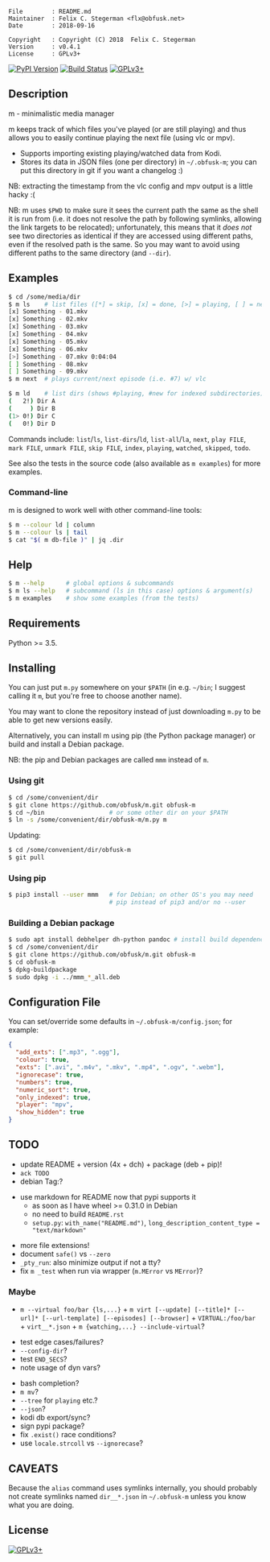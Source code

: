 <!-- {{{1 -->

    File        : README.md
    Maintainer  : Felix C. Stegerman <flx@obfusk.net>
    Date        : 2018-09-16

    Copyright   : Copyright (C) 2018  Felix C. Stegerman
    Version     : v0.4.1
    License     : GPLv3+

<!-- }}}1 -->

[![PyPI Version](https://img.shields.io/pypi/v/mmm.svg)](https://pypi.python.org/pypi/mmm)
[![Build Status](https://travis-ci.org/obfusk/m.svg?branch=master)](https://travis-ci.org/obfusk/m)
[![GPLv3+](https://img.shields.io/badge/license-GPLv3+-blue.svg)](https://www.gnu.org/licenses/gpl-3.0.html)

## Description

m - minimalistic media manager

m keeps track of which files you've played (or are still playing) and
thus allows you to easily continue playing the next file (using vlc or
mpv).

* Supports importing existing playing/watched data from Kodi.
* Stores its data in JSON files (one per directory) in `~/.obfusk-m`;
  you can put this directory in git if you want a changelog :)

NB: extracting the timestamp from the vlc config and mpv output is a
little hacky :(

NB: m uses `$PWD` to make sure it sees the current path the same as
the shell it is run from (i.e. it does not resolve the path by
following symlinks, allowing the link targets to be relocated);
unfortunately, this means that it *does not* see two directories as
identical if they are accessed using different paths, even if the
resolved path is the same.  So you may want to avoid using different
paths to the same directory (and `--dir`).

## Examples

```bash
$ cd /some/media/dir
$ m ls    # list files ([*] = skip, [x] = done, [>] = playing, [ ] = new)
[x] Something - 01.mkv
[x] Something - 02.mkv
[x] Something - 03.mkv
[x] Something - 04.mkv
[x] Something - 05.mkv
[x] Something - 06.mkv
[>] Something - 07.mkv 0:04:04
[ ] Something - 08.mkv
[ ] Something - 09.mkv
$ m next  # plays current/next episode (i.e. #7) w/ vlc
```

```bash
$ m ld    # list dirs (shows #playing, #new for indexed subdirectories)
(   2!) Dir A
(     ) Dir B
(1> 0!) Dir C
(   0!) Dir D
```

Commands include: `list`/`ls`, `list-dirs`/`ld`, `list-all`/`la`,
`next`, `play FILE`, `mark FILE`, `unmark FILE`, `skip FILE`, `index`,
`playing`, `watched`, `skipped`, `todo`.

See also the tests in the source code (also available as `m examples`)
for more examples.

### Command-line

m is designed to work well with other command-line tools:

```bash
$ m --colour ld | column
$ m --colour ls | tail
$ cat "$( m db-file )" | jq .dir
```

## Help

```bash
$ m --help      # global options & subcommands
$ m ls --help   # subcommand (ls in this case) options & argument(s)
$ m examples    # show some examples (from the tests)
```

## Requirements

Python >= 3.5.

## Installing

You can just put `m.py` somewhere on your `$PATH` (in e.g. `~/bin`; I
suggest calling it `m`, but you're free to choose another name).

You may want to clone the repository instead of just downloading
`m.py` to be able to get new versions easily.

Alternatively, you can install m using pip (the Python package
manager) or build and install a Debian package.

NB: the pip and Debian packages are called `mmm` instead of `m`.

### Using git

```bash
$ cd /some/convenient/dir
$ git clone https://github.com/obfusk/m.git obfusk-m
$ cd ~/bin                  # or some other dir on your $PATH
$ ln -s /some/convenient/dir/obfusk-m/m.py m
```

Updating:

```bash
$ cd /some/convenient/dir/obfusk-m
$ git pull
```

### Using pip

```bash
$ pip3 install --user mmm   # for Debian; on other OS's you may need
                            # pip instead of pip3 and/or no --user
```

### Building a Debian package

```bash
$ sudo apt install debhelper dh-python pandoc # install build dependencies
$ cd /some/convenient/dir
$ git clone https://github.com/obfusk/m.git obfusk-m
$ cd obfusk-m
$ dpkg-buildpackage
$ sudo dpkg -i ../mmm_*_all.deb
```

## Configuration File

You can set/override some defaults in `~/.obfusk-m/config.json`; for
example:

```json
{
  "add_exts": [".mp3", ".ogg"],
  "colour": true,
  "exts": [".avi", ".m4v", ".mkv", ".mp4", ".ogv", ".webm"],
  "ignorecase": true,
  "numbers": true,
  "numeric_sort": true,
  "only_indexed": true,
  "player": "mpv",
  "show_hidden": true
}
```

## TODO

* update README + version (4x + dch) + package (deb + pip)!
* `ack TODO`
* debian Tag:?

<!-- -->

* use markdown for README now that pypi supports it
  - as soon as I have wheel >= 0.31.0 in Debian
  - no need to build `README.rst`
  - `setup.py`: `with_name("README.md")`,
    `long_description_content_type = "text/markdown"`

<!-- -->

* more file extensions!
* document `safe()` vs `--zero`
* `_pty_run`: also minimize output if not a tty?
* fix `m _test` when run via wrapper (`m.MError` vs `MError`)?

### Maybe

* `m --virtual foo/bar {ls,...}` + `m virt [--update] [--title]*
  [--url]* [--url-template] [--episodes] [--browser]` +
  `VIRTUAL:/foo/bar` + `virt__*.json` + `m {watching,...}
  --include-virtual`?

<!-- -->

* test edge cases/failures?
* `--config-dir`?
* test `END_SECS`?
* note usage of dyn vars?

<!-- -->

* bash completion?
* `m mv`?
* `--tree` for `playing` etc.?
* `--json`?
* kodi db export/sync?
* sign pypi package?
* fix `.exist()` race conditions?
* use `locale.strcoll` vs `--ignorecase`?

## CAVEATS

Because the `alias` command uses symlinks internally, you should
probably not create symlinks named `dir__*.json` in `~/.obfusk-m`
unless you know what you are doing.

## License

[![GPLv3+](https://www.gnu.org/graphics/gplv3-127x51.png)](https://www.gnu.org/licenses/gpl-3.0.html)

<!-- vim: set tw=70 sw=2 sts=2 et fdm=marker : -->
